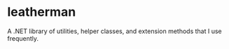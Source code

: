 # leatherman
A .NET library of utilities, helper classes, and extension methods that I use frequently.
